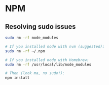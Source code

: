 # NPM

## Resolving sudo issues

```bash
sudo rm -rf node_modules

# If you installed node with nvm (suggested):
sudo rm -rf ~/.npm

# If you installed node with Homebrew:
sudo rm -rf /usr/local/lib/node_modules

# Then (look ma, no sudo!):
npm install
```
